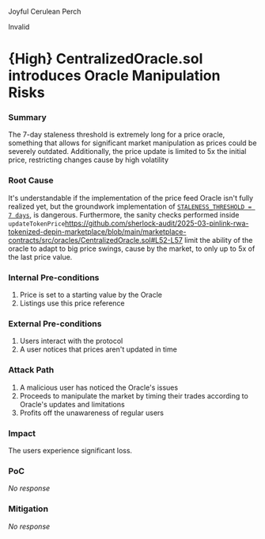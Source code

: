 Joyful Cerulean Perch

Invalid

# {High} CentralizedOracle.sol introduces Oracle Manipulation Risks

### Summary

The 7-day staleness threshold is extremely long for a price oracle, something that allows for significant market manipulation as prices could be severely outdated. Additionally, the price update is limited to 5x the initial price, restricting changes cause by high volatility 

### Root Cause

It's understandable if the implementation of the price feed Oracle isn't fully realized yet, but the groundwork implementation of [```STALENESS_THRESHOLD = 7 days```](https://github.com/sherlock-audit/2025-03-pinlink-rwa-tokenized-depin-marketplace/blob/main/marketplace-contracts/src/oracles/CentralizedOracle.sol#L19), is dangerous.
Furthermore, the sanity checks performed inside ```updateTokenPrice```https://github.com/sherlock-audit/2025-03-pinlink-rwa-tokenized-depin-marketplace/blob/main/marketplace-contracts/src/oracles/CentralizedOracle.sol#L52-L57
 limit the ability of the oracle to adapt to big price swings, cause by the market, to only up to 5x of the last price value.

### Internal Pre-conditions

1. Price is set to a starting value by the Oracle
2. Listings use this price reference

### External Pre-conditions

1. Users interact with the protocol
2. A user notices that prices aren't updated in time


### Attack Path

1. A malicious user has noticed the Oracle's issues
2. Proceeds to manipulate the market by timing their trades according to Oracle's updates and limitations
3. Profits off the unawareness of regular users

### Impact

The users experience significant loss.

### PoC

_No response_

### Mitigation

_No response_